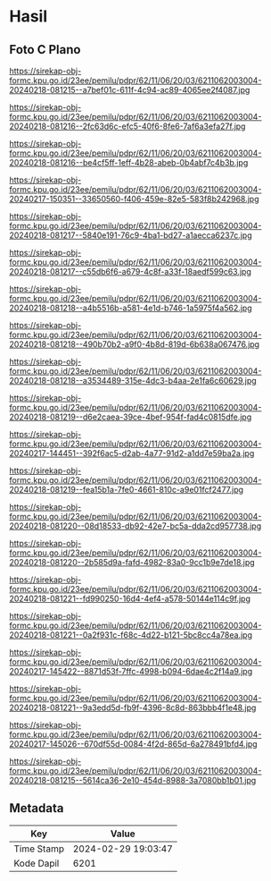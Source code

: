 # Hasil

## Foto C Plano

https://sirekap-obj-formc.kpu.go.id/23ee/pemilu/pdpr/62/11/06/20/03/6211062003004-20240218-081215--a7bef01c-611f-4c94-ac89-4065ee2f4087.jpg

https://sirekap-obj-formc.kpu.go.id/23ee/pemilu/pdpr/62/11/06/20/03/6211062003004-20240218-081216--2fc63d6c-efc5-40f6-8fe6-7af6a3efa27f.jpg

https://sirekap-obj-formc.kpu.go.id/23ee/pemilu/pdpr/62/11/06/20/03/6211062003004-20240218-081216--be4cf5ff-1eff-4b28-abeb-0b4abf7c4b3b.jpg

https://sirekap-obj-formc.kpu.go.id/23ee/pemilu/pdpr/62/11/06/20/03/6211062003004-20240217-150351--33650560-f406-459e-82e5-583f8b242968.jpg

https://sirekap-obj-formc.kpu.go.id/23ee/pemilu/pdpr/62/11/06/20/03/6211062003004-20240218-081217--5840e191-76c9-4ba1-bd27-a1aecca6237c.jpg

https://sirekap-obj-formc.kpu.go.id/23ee/pemilu/pdpr/62/11/06/20/03/6211062003004-20240218-081217--c55db6f6-a679-4c8f-a33f-18aedf599c63.jpg

https://sirekap-obj-formc.kpu.go.id/23ee/pemilu/pdpr/62/11/06/20/03/6211062003004-20240218-081218--a4b5516b-a581-4e1d-b746-1a5975f4a562.jpg

https://sirekap-obj-formc.kpu.go.id/23ee/pemilu/pdpr/62/11/06/20/03/6211062003004-20240218-081218--490b70b2-a9f0-4b8d-819d-6b638a067476.jpg

https://sirekap-obj-formc.kpu.go.id/23ee/pemilu/pdpr/62/11/06/20/03/6211062003004-20240218-081218--a3534489-315e-4dc3-b4aa-2e1fa6c60629.jpg

https://sirekap-obj-formc.kpu.go.id/23ee/pemilu/pdpr/62/11/06/20/03/6211062003004-20240218-081219--d6e2caea-39ce-4bef-954f-fad4c0815dfe.jpg

https://sirekap-obj-formc.kpu.go.id/23ee/pemilu/pdpr/62/11/06/20/03/6211062003004-20240217-144451--392f6ac5-d2ab-4a77-91d2-a1dd7e59ba2a.jpg

https://sirekap-obj-formc.kpu.go.id/23ee/pemilu/pdpr/62/11/06/20/03/6211062003004-20240218-081219--fea15b1a-7fe0-4661-810c-a9e01fcf2477.jpg

https://sirekap-obj-formc.kpu.go.id/23ee/pemilu/pdpr/62/11/06/20/03/6211062003004-20240218-081220--08d18533-db92-42e7-bc5a-dda2cd957738.jpg

https://sirekap-obj-formc.kpu.go.id/23ee/pemilu/pdpr/62/11/06/20/03/6211062003004-20240218-081220--2b585d9a-fafd-4982-83a0-9cc1b9e7de18.jpg

https://sirekap-obj-formc.kpu.go.id/23ee/pemilu/pdpr/62/11/06/20/03/6211062003004-20240218-081221--fd990250-16d4-4ef4-a578-50144e114c9f.jpg

https://sirekap-obj-formc.kpu.go.id/23ee/pemilu/pdpr/62/11/06/20/03/6211062003004-20240218-081221--0a2f931c-f68c-4d22-b121-5bc8cc4a78ea.jpg

https://sirekap-obj-formc.kpu.go.id/23ee/pemilu/pdpr/62/11/06/20/03/6211062003004-20240217-145422--8871d53f-7ffc-4998-b094-6dae4c2f14a9.jpg

https://sirekap-obj-formc.kpu.go.id/23ee/pemilu/pdpr/62/11/06/20/03/6211062003004-20240218-081221--9a3edd5d-fb9f-4396-8c8d-863bbb4f1e48.jpg

https://sirekap-obj-formc.kpu.go.id/23ee/pemilu/pdpr/62/11/06/20/03/6211062003004-20240217-145026--670df55d-0084-4f2d-865d-6a278491bfd4.jpg

https://sirekap-obj-formc.kpu.go.id/23ee/pemilu/pdpr/62/11/06/20/03/6211062003004-20240218-081215--5614ca36-2e10-454d-8988-3a7080bb1b01.jpg


## Metadata

| Key        | Value               |
| ---------- | ------------------- |
| Time Stamp | 2024-02-29 19:03:47 |
| Kode Dapil | 6201                |



